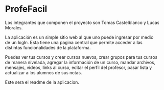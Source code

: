 # ProfeFacil
Los integrantes que componen el proyecto son Tomas Castelblanco y Lucas Morales.

La aplicación es un simple sitio web al que uno puede ingresar por medio de un logIn.
Esta tiene una pagina central que permite acceder a las distintas funcionalidades de la plataforma.

Puedes ver tus cursos y crear cursos nuevos, crear grupos para tus cursos de manera nivelada, agregar la información de un curso, 
mandar archivos, mensajes, videos, links al curso, editar el perfil del profesor, pasar lista y actualizar a los alumnos de sus notas.

Este sera el readme de la aplicacion.
